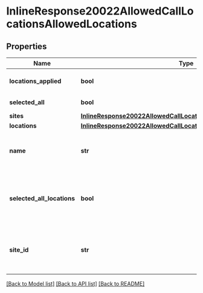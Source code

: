 # InlineResponse20022AllowedCallLocationsAllowedLocations

## Properties
Name | Type | Description | Notes
------------ | ------------- | ------------- | -------------
**locations_applied** | **bool** | Whether the locations are applied or not. | [optional] 
**selected_all** | **bool** | Whether to select all locations. | [optional] 
**sites** | [**InlineResponse20022AllowedCallLocationsAllowedLocationsSites**](InlineResponse20022AllowedCallLocationsAllowedLocationsSites.md) |  | [optional] 
**locations** | [**InlineResponse20022AllowedCallLocationsAllowedLocationsLocations**](InlineResponse20022AllowedCallLocationsAllowedLocationsLocations.md) |  | [optional] 
**name** | **str** | Site name. This field displays if query parameter &#x60;locations_site_id&#x60; is set. | [optional] 
**selected_all_locations** | **bool** | Whether to select the specific site all locations. This field displays if query parameter &#x60;locations_site_id&#x60; is set. | [optional] 
**site_id** | **str** | The site ID. This field displays if the query parameter &#x60;locations_site_id&#x60; is set. | [optional] 

[[Back to Model list]](../README.md#documentation-for-models) [[Back to API list]](../README.md#documentation-for-api-endpoints) [[Back to README]](../README.md)

